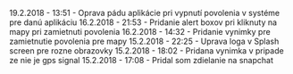 19.2.2018 - 13:51 - Oprava pádu aplikácie pri vypnutí povolenia v systéme pre danú aplikáciu
16.2.2018 - 21:53 - Pridanie alert boxov pri kliknuty na mapy pri zamietnuti povolenia
16.2.2018 - 14:32 - Pridanie vynimky pre zamietnutie povolenia pre mapy
15.2.2018 - 22:25 - Uprava loga v Splash screen pre rozne obrazovky
15.2.2018 - 18:02 - Pridana vynimka v pripade ze nie je gps signal
15.2.2018 - 17:08 - Pridal som zdielanie na snapchat